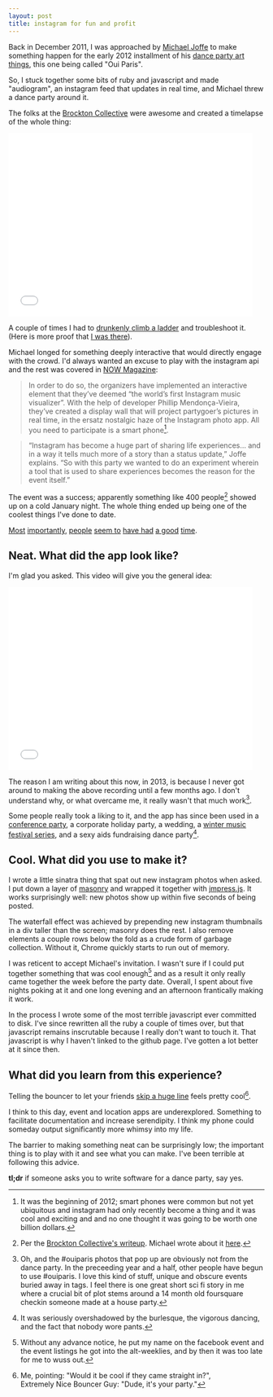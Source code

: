 ```yaml
---
layout: post
title: instagram for fun and profit
---
```

Back in December 2011, I was approached by [Michael Joffe](http://mwjoffe.tumblr.com/) to make something happen for the early 2012 installment of his [dance party art things](http://www.thegridto.com/life/society/the-nocturne-back-in-the-new-york-groove/), this one being called "Oui Paris". 

So, I stuck together some bits of ruby and javascript and made "audiogram", an instagram feed that updates in real time, and Michael threw a dance party around it. 

The folks at the [Brockton Collective](http://brocktoncollective.com/) were awesome and created a timelapse of the whole thing:

<iframe width="480" height="360" src="//www.youtube.com/embed/QKBF3a6bkbw?rel=0" frameborder="0" allowfullscreen></iframe>

A couple of times I had to [drunkenly climb a ladder](http://instagram.com/p/lV_V7/) and troubleshoot it. (Here is more proof that [I was there](http://instagram.com/p/lUq-X/)).

Michael longed for something deeply interactive that would directly engage with the crowd. I'd always wanted an excuse to play with the instagram api and the rest was covered in [NOW Magazine](http://www.nowtoronto.com/music/story.cfm?content=184963):

>In order to do so, the organizers have implemented an interactive element that they’ve deemed “the world’s first Instagram music visualizer”. With the help of developer Phillip Mendonça-Vieira, they’ve created a display wall that will project partygoer’s pictures in real time, in the ersatz nostalgic haze of the Instagram photo app. All you need to participate is a smart phone[^yayinsta].

>“Instagram has become a huge part of sharing life experiences… and in a way it tells much more of a story than a status update,” Joffe explains. “So with this party we wanted to do an experiment wherein a tool that is used to share experiences becomes the reason for the event itself.”

The event was a success; apparently something like 400 people[^instatruefact] showed up on a cold January night. The whole thing ended up being one of the coolest things I've done to date. 

[Most](http://instagram.com/p/lUud_/) [importantly,](http://instagram.com/p/lW80X/) [people](http://instagram.com/p/lXoWc/) [seem to](http://instagram.com/p/lXXOZ/) [have had](http://instagram.com/p/lX2hv/) [a good](http://instagram.com/p/lWrgz/) [time](http://instagram.com/p/lVoKX/).

<h2>Neat. What did the app look like?</h2>

I'm glad you asked. This video will give you the general idea:

<iframe width="480" height="360" src="//www.youtube.com/embed/Q-J17YcFsic?rel=0" frameborder="0" allowfullscreen></iframe>

The reason I am writing about this now, in 2013, is because I never got around to making the above recording until a few months ago. I don't understand why, or what overcame me, it really wasn't that much work[^instaarcheology].

Some people really took a liking to it, and the app has since been used in a <a href="http://throneofjs.com/parties/#parties">conference party</a>, a corporate holiday party, a wedding, a <a href="http://lookingforgold.blogspot.ca/2012/12/long-winter-three.html">winter music festival series</a>, and a sexy aids fundraising dance party[^instanopantsnoproblem].

<h2>Cool. What did you use to make it?</h2>

I wrote a little sinatra thing that spat out new instagram photos when asked. I put down a layer of [masonry](http://masonry.desandro.com/) and wrapped it together with [jmpress.js](http://jmpressjs.github.io/jmpress.js/). It works surprisingly well: new photos show up within five seconds of being posted.

The waterfall effect was achieved by prepending new instagram thumbnails in a div taller than the screen; masonry does the rest. I also remove elements a couple rows below the fold as a crude form of garbage collection. Without it, Chrome quickly starts to run out of memory.

I was reticent to accept Michael's invitation. I wasn't sure if I could put together something that was cool enough[^instasob] and as a result it only really came together the week before the party date. Overall, I spent about five nights poking at it and one long evening and an afternoon frantically making it work. 

In the process I wrote some of the most terrible javascript ever committed to disk. I've since rewritten all the ruby a couple of times over, but that javascript remains inscrutable because I really don't want to touch it. That javascript is why I haven't linked to the github page. I've gotten a lot better at it since then.

<h2>What did you learn from this experience?</h2>

Telling the bouncer to let your friends [skip a huge line](http://instagram.com/p/lV7hv/) feels pretty cool[^instalol]. 

I think to this day, event and location apps are underexplored. Something to facilitate documentation and increase serendipity. I think my phone could someday output significantly more whimsy into my life.

The barrier to making something neat can be surprisingly low; the important thing is to play with it and see what you can make. I've been terrible at following this advice. 

<strong>tl;dr</strong> if someone asks you to write software for a dance party, say yes.

[^yayinsta]: It was the beginning of 2012; smart phones were common but not yet ubiquitous and instagram had only recently become a thing and it was cool and exciting and and no one thought it was going to be worth one billion dollars.

[^instatruefact]: Per the [Brockton Collective's writeup](http://brocktoncollective.com/oui-paris-event-coverage/). Michael wrote about it [here](http://mwjoffe.tumblr.com/post/16653348653/instagram-music-visualizer).

[^instaarcheology]: Oh, and the #ouiparis photos that pop up are obviously not from the dance party. In the preceeding year and a half, other people have begun to use #ouiparis. I love this kind of stuff, unique and obscure events buried away in tags. I feel there is one great short sci fi story in me where a crucial bit of plot stems around a 14 month old foursquare checkin someone made at a house party.

[^instanopantsnoproblem]: It was seriously overshadowed by the burlesque, the vigorous dancing, and the fact that nobody wore pants.

[^instasob]: Without any advance notice, he put my name on the facebook event and the event listings he got into the alt-weeklies, and by then it was too late for me to wuss out.

[^instalol]: Me, pointing: "Would it be cool if they came straight in?", <br/>Extremely Nice Bouncer Guy: "Dude, it's your party."


